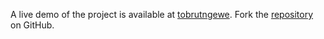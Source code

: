 A live demo of the project is available at [tobrutngewe](https://tobrutngewe.pages.dev).
Fork the [repository](https://github.com/isderific) on GitHub.